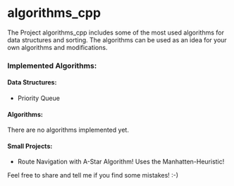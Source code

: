 # algorithms_cpp

The Project algorithms_cpp includes some of the most used algorithms for data structures and sorting. 
The algorithms can be used as an idea for your own algorithms and modifications.

### Implemented Algorithms:
#### Data Structures:
- Priority Queue

#### Algorithms:
There are no algorithms implemented yet.

#### Small Projects:
- Route Navigation with A-Star Algorithm! Uses the Manhatten-Heuristic!

Feel free to share and tell me if you find some mistakes! :-)
